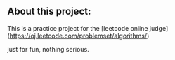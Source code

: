 ## About this project:

This is a practice project for the [leetcode online judge] (https://oj.leetcode.com/problemset/algorithms/)

just for fun, nothing serious.

